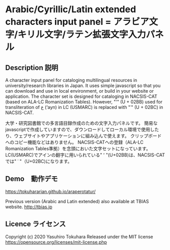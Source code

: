 Arabic/Cyrillic/Latin extended characters input panel = アラビア文字/キリル文字/ラテン拡張文字入力パネル
====
## Description 説明
A character input panel for cataloging multilingual resources in university/research libraries in Japan.
It uses simple javascript so that you can download and use in local environment, or build in your website or application.
The character set is designed for cataloging in NACSIS-CAT (based on ALA-LC Romanization Tables). However, "ʻ" (U + 02BB) used for transliteration of ع (‘ayn) in LC (USMARC) is replaced with "ʿ" (U + 02BC) in NACSIS-CAT.

大学・研究図書館での多言語目録作成のための文字入力パネルです。
簡易なjavascriptで作成していますので、ダウンロードしてローカル環境で使用したり、ウェブサイトやアプリケーションに組み込んで使えます。
クリップボードへのコピー機能などはありません。
NACSIS-CATへの登録（ALA-LC Romanization Tables準拠）を念頭においた文字セットになっています。LC(USMARC)でアインの翻字に用いられている" ʻ "(U+02BB)は、NACSIS-CATでは" ʿ "（U+02BC)になります。


## Demo　動作デモ
https://tokuhararian.github.io/araperotatur/

Previous version (Arabic and Latin extended) also available at TBIAS website.
http://tbias.jp


## Licence ライセンス
Copyright (c) 2020 Yasuhiro Tokuhara
Released under the MIT license
https://opensource.org/licenses/mit-license.php
